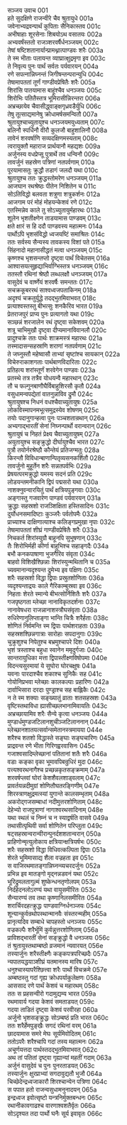 सञ्जय उवाच	001  
हते सुदक्षिणे राजन्वीरे चैव श्रुतायुधे	001a  
जवेनाभ्यद्रवन्पार्थं कुपिताः सैनिकास्तव	001c  
अभीषाहाः शूरसेनाः शिबयोऽथ वसातयः	002a  
अभ्यवर्षंस्ततो राजञ्शरवर्षैर्धनञ्जयम्	002c  
तेषां षष्टिशतानार्यान्प्रामथ्नात्पाण्डवः शरैः	003a  
ते स्म भीताः पलायन्त व्याघ्रात्क्षुद्रमृगा इव	003c  
ते निवृत्य पुनः पार्थं सर्वतः पर्यवारयन्	004a  
रणे सपत्नान्निघ्नन्तं जिगीषन्तन्परान्युधि	004c  
तेषामापततां तूर्णं गाण्डीवप्रेषितैः शरैः	005a  
शिरांसि पातयामास बाहूंश्चैव धनञ्जयः	005c  
शिरोभिः पतितैस्तत्र भूमिरासीन्निरन्तरा	006a  
अभ्रच्छायेव चैवासीद्ध्वाङ्क्षगृध्रवडैर्युधि	006c  
तेषु तूत्साद्यमानेषु क्रोधामर्षसमन्वितौ	007a  
श्रुतायुश्चाच्युतायुश्च धनञ्जयमयुध्यताम्	007c  
बलिनौ स्पर्धिनौ वीरौ कुलजौ बाहुशालिनौ	008a  
तावेनं शरवर्षाणि सव्यदक्षिणमस्यताम्	008c  
त्वरायुक्तौ महाराज प्रार्थयानौ महद्यशः	009a  
अर्जुनस्य वधप्रेप्सू पुत्रार्थे तव धन्विनौ	009c  
तावर्जुनं सहस्रेण पत्रिणां नतपर्वणाम्	010a  
पूरयामासतुः क्रुद्धौ तडागं जलदौ यथा	010c  
श्रुतायुश्च ततः क्रुद्धस्तोमरेण धनञ्जयम्	011a  
आजघान रथश्रेष्ठः पीतेन निशितेन च	011c  
सोऽतिविद्धो बलवता शत्रुणा शत्रुकर्शनः	012a  
आजगाम परं मोहं मोहयन्केशवं रणे	012c  
एतस्मिन्नेव काले तु सोऽच्युतायुर्महारथः	013a  
शूलेन भृशतीक्ष्णेन ताडयामास पाण्डवम्	013c  
क्षते क्षारं स हि ददौ पाण्डवस्य महात्मनः	014a  
पार्थोऽपि भृशसंविद्धो ध्वजयष्टिं समाश्रितः	014c  
ततः सर्वस्य सैन्यस्य तावकस्य विशां पते	015a  
सिंहनादो महानासीद्धतं मत्वा धनञ्जयम्	015c  
कृष्णश्च भृशसन्तप्तो दृष्ट्वा पार्थं विचेतसम्	016a  
आश्वासयत्सुहृद्याभिर्वाग्भिस्तत्र धनञ्जयम्	016c  
ततस्तौ रथिनां श्रेष्ठौ लब्धलक्षौ धनञ्जयम्	017a  
वासुदेवं च वार्ष्णेयं शरवर्षैः समन्ततः	017c  
सचक्रकूबररथं साश्वध्वजपताकिनम्	018a  
अदृश्यं चक्रतुर्युद्धे तदद्भुतमिवाभवत्	018c  
प्रत्याश्वस्तस्तु बीभत्सुः शनकैरिव भारत	019a  
प्रेतराजपुरं प्राप्य पुनः प्रत्यागतो यथा	019c  
सञ्छन्नं शरजालेन रथं दृष्ट्वा सकेशवम्	020a  
शत्रू चाभिमुखौ दृष्ट्वा दीप्यमानाविवानलौ	020c  
प्रादुश्चक्रे ततः पार्थः शाक्रमस्त्रं महारथः	021a  
तस्मादासन्सहस्राणि शराणां नतपर्वणाम्	021c  
ते जघ्नुस्तौ महेष्वासौ ताभ्यां सृष्टांश्च सायकान्	022a  
विचेरुराकाशगताः पार्थबाणविदारिताः	022c  
प्रतिहत्य शरांस्तूर्णं शरवेगेन पाण्डवः	023a  
प्रतस्थे तत्र तत्रैव योधयन्वै महारथान्	023c  
तौ च फल्गुनबाणौघैर्विबाहुशिरसौ कृतौ	024a  
वसुधामन्वपद्येतां वातनुन्नाविव द्रुमौ	024c  
श्रुतायुषश्च निधनं वधश्चैवाच्युतायुषः	025a  
लोकविस्मापनमभूत्समुद्रस्येव शोषणम्	025c  
तयोः पदानुगान्हत्वा पुनः पञ्चशतान्रथान्	026a  
अभ्यगाद्भारतीं सेनां निघ्नन्पार्थो वरान्वरान्	026c  
श्रुतायुषं च निहतं प्रेक्ष्य चैवाच्युतायुषम्	027a  
अयुतायुश्च सङ्क्रुद्धो दीर्घायुश्चैव भारत	027c  
पुत्रौ तयोर्नरश्रेष्ठौ कौन्तेयं प्रतिजग्मतुः	028a  
किरन्तौ विविधान्बाणान्पितृव्यसनकर्शितौ	028c  
तावर्जुनो मुहूर्तेन शरैः सन्नतपर्वभिः	029a  
प्रेषयत्परमक्रुद्धो यमस्य सदनं प्रति	029c  
लोडयन्तमनीकानि द्विपं पद्मसरो यथा	030a  
नाशक्नुवन्वारयितुं पार्थं क्षत्रियपुङ्गवाः	030c  
अङ्गास्तु गजवारेण पाण्डवं पर्यवारयन्	031a  
क्रुद्धाः सहस्रशो राजञ्शिक्षिता हस्तिसादिनः	031c  
दुर्योधनसमादिष्टाः कुञ्जरैः पर्वतोपमैः	032a  
प्राच्याश्च दाक्षिणात्याश्च कलिङ्गप्रमुखा नृपाः	032c  
तेषामापततां शीघ्रं गाण्डीवप्रेषितैः शरैः	033a  
निचकर्त शिरांस्युग्रौ बाहूनपि सुभूषणान्	033c  
तैः शिरोभिर्मही कीर्णा बाहुभिश्च सहाङ्गदैः	034a  
बभौ कनकपाषाणा भुजगैरिव संवृता	034c  
बाहवो विशिखैश्छिन्नाः शिरांस्युन्मथितानि च	035a  
च्यवमानान्यदृश्यन्त द्रुमेभ्य इव पक्षिणः	035c  
शरैः सहस्रशो विद्धा द्विपाः प्रस्रुतशोणिताः	036a  
व्यदृश्यन्ताद्रयः काले गैरिकाम्बुस्रवा इव	036c  
निहताः शेरते स्मान्ये बीभत्सोर्निशितैः शरैः	037a  
गजपृष्ठगता म्लेच्छा नानाविकृतदर्शनाः	037c  
नानावेषधरा राजन्नानाशस्त्रौघसंवृताः	038a  
रुधिरेणानुलिप्ताङ्गा भान्ति चित्रैः शरैर्हताः	038c  
शोणितं निर्वमन्ति स्म द्विपाः पार्थशराहताः	039a  
सहस्रशश्छिन्नगात्राः सारोहाः सपदानुगाः	039c  
चुक्रुशुश्च निपेतुश्च बभ्रमुश्चापरे दिशः	040a  
भृशं त्रस्ताश्च बहुधा स्वानेन ममृदुर्गजाः	040c  
सान्तरायुधिका मत्ता द्विपास्तीक्ष्णविषोपमाः	040e  
विदन्त्यसुरमायां ये सुघोरा घोरचक्षुषः	041a  
यवनाः पारदाश्चैव शकाश्च सुनिकैः सह	041c  
गोयोनिप्रभवा म्लेच्छाः कालकल्पाः प्रहारिणः	042a  
दार्वाभिसारा दरदाः पुण्ड्राश्च सह बाह्लिकैः	042c  
न ते स्म शक्याः सङ्ख्यातुं व्राताः शतसहस्रशः	043a  
वृष्टिस्तथाविधा ह्यासीच्छलभानामिवायतिः	043c  
अभ्रच्छायामिव शरैः सैन्ये कृत्वा धनञ्जयः	044a  
मुण्डार्धमुण्डजटिलानशुचीञ्जटिलाननान्	044c  
म्लेच्छानशातयत्सर्वान्समेतानस्त्रमायया	044e  
शरैश्च शतशो विद्धास्ते सङ्घाः सङ्घचारिणः	045a  
प्राद्रवन्त रणे भीता गिरिगह्वरवासिनः	045c  
गजाश्वसादिम्लेच्छानां पतितानां शतैः शरैः	046a  
वडाः कङ्का वृका भूमावपिबन्रुधिरं मुदा	046c  
पत्त्यश्वरथनागैश्च प्रच्छन्नकृतसङ्क्रमाम्	047a  
शरवर्षप्लवां घोरां केशशैवलशाड्वलाम्	047c  
प्रावर्तयन्नदीमुग्रां शोणितौघतरङ्गिणीम्	047e  
शिरस्त्राणक्षुद्रमत्स्यां युगान्ते कालसम्भृताम्	048a  
अकरोद्गजसम्बाधां नदीमुत्तरशोणिताम्	048c  
देहेभ्यो राजपुत्राणां नागाश्वरथसादिनाम्	048e  
यथा स्थलं च निम्नं च न स्याद्वर्षति वासवे	049a  
तथासीत्पृथिवी सर्वा शोणितेन परिप्लुता	049c  
षट्सहस्रान्वरान्वीरान्पुनर्दशशतान्वरान्	050a  
प्राहिणोन्मृत्युलोकाय क्षत्रियान्क्षत्रियर्षभः	050c  
शरैः सहस्रशो विद्धा विधिवत्कल्पिता द्विपाः	051a  
शेरते भूमिमासाद्य शैला वज्रहता इव	051c  
स वाजिरथमातङ्गान्निघ्नन्व्यचरदर्जुनः	052a  
प्रभिन्न इव मातङ्गो मृद्नन्नडवनं यथा	052c  
भूरिद्रुमलतागुल्मं शुष्केन्धनतृणोलपम्	053a  
निर्दहेदनलोऽरण्यं यथा वायुसमीरितः	053c  
सैन्यारण्यं तव तथा कृष्णानिलसमीरितः	054a  
शरार्चिरदहत्क्रुद्धः पाण्डवाग्निर्धनञ्जयः	054c  
शून्यान्कुर्वन्रथोपस्थान्मानवैः संस्तरन्महीम्	055a  
प्रानृत्यदिव सम्बाधे चापहस्तो धनञ्जयः	055c  
वज्रकल्पैः शरैर्भूमिं कुर्वन्नुत्तरशोणिताम्	056a  
प्राविशद्भारतीं सेनां सङ्क्रुद्धो वै धनञ्जयः	056c  
तं श्रुतायुस्तथाम्बष्ठो व्रजमानं न्यवारयत्	056e  
तस्यार्जुनः शरैस्तीक्ष्णैः कङ्कपत्रपरिच्छदैः	057a  
न्यपातयद्धयाञ्शीघ्रं यतमानस्य मारिष	057c  
धनुश्चास्यापरैश्छित्त्वा शरैः पार्थो विचक्रमे	057e  
अम्बष्ठस्तु गदां गृह्य क्रोधपर्याकुलेक्षणः	058a  
आससाद रणे पार्थं केशवं च महारथम्	058c  
ततः स प्रहसन्वीरो गदामुद्यम्य भारत	059a  
रथमावार्य गदया केशवं समताडयत्	059c  
गदया ताडितं दृष्ट्वा केशवं परवीरहा	060a  
अर्जुनो भृशसङ्क्रुद्धः सोऽम्बष्ठं प्रति भारत	060c  
ततः शरैर्हेमपुङ्खैः सगदं रथिनां वरम्	061a  
छादयामास समरे मेघः सूर्यमिवोदितम्	061c  
ततोऽपरैः शरैश्चापि गदां तस्य महात्मनः	062a  
अचूर्णयत्तदा पार्थस्तदद्भुतमिवाभवत्	062c  
अथ तां पतितां दृष्ट्वा गृह्यान्यां महतीं गदाम्	063a  
अर्जुनं वासुदेवं च पुनः पुनरताडयत्	063c  
तस्यार्जुनः क्षुरप्राभ्यां सगदावुद्यतौ भुजौ	064a  
चिच्छेदेन्द्रध्वजाकारौ शिरश्चान्येन पत्रिणा	064c  
स पपात हतो राजन्वसुधामनुनादयन्	065a  
इन्द्रध्वज इवोत्सृष्टो यन्त्रनिर्मुक्तबन्धनः	065c  
रथानीकावगाढश्च वारणाश्वशतैर्वृतः	066a  
सोऽदृश्यत तदा पार्थो घनैः सूर्य इवावृतः	066c  

